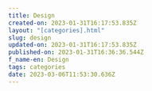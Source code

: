 ```yaml
---
title: Design
created-on: 2023-01-31T16:17:53.835Z
layout: "[categories].html"
slug: design
updated-on: 2023-01-31T16:17:53.835Z
published-on: 2023-01-31T16:36:36.544Z
f_name-en: Design
tags: categories
date: 2023-03-06T11:53:30.636Z
---
```

